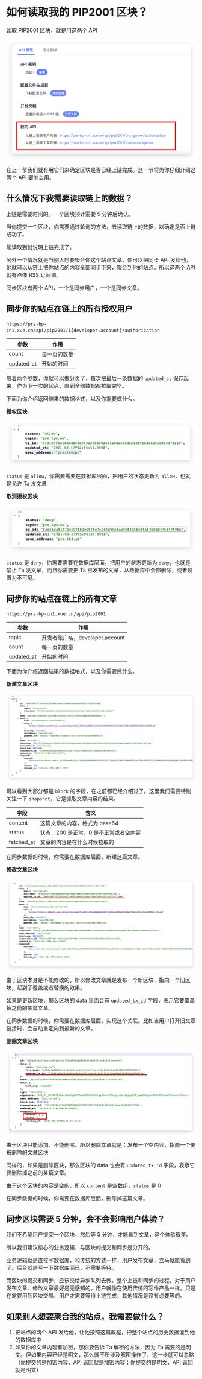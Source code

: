 # 如何读取我的 PIP2001 区块？

读取 PIP2001 区块，就是用这两个 API

![](./images/api-entry.png)

在上一节我们就有用它们来确定区块是否已经上链完成。这一节将为你仔细介绍这两个 API 要怎么用。

## 什么情况下我需要读取链上的数据？

上链是需要时间的。一个区块预计需要 5 分钟后确认。

当你提交一个区块，你需要通过轮询的方法，去读取链上的数据，以确定是否上链成功了。

能读取到就说明上链完成了。

另外一个情况就是当别人想要聚合你这个站点文章，你可以把同步 API 发给他，他就可以从链上把你站点的内容全部同步下来，聚合到他的站点。所以这两个 API 就有点像 RSS 订阅源。

同步区块有两个 API，一个是同步用户，一个是同步文章。

## 同步你的站点在链上的所有授权用户

`https://prs-bp-cn1.xue.cn/api/pip2001/${developer.account}/authorization`

| 参数       | 作用         |
| ---------- | ------------ |
| count      | 每一页的数量 |
| updated_at | 开始的时间   |

用着两个参数，你就可以做分页了，每次把最后一条数据的 `updated_at` 保存起来，作为下一次的起点，直到全部数据都拉取完毕。

下面为你介绍返回结果的数据格式，以及你需要做什么。

**授权区块**

![](./images/allow-block.png)

`status` 是 `allow`，你需要需要在数据库层面，把用户的状态更新为 `allow`，也就是允许 Ta 发文章

**取消授权区块**

![](./images/deny-block.png)

`status` 是 `deny`，你需要需要在数据库层面，把用户的状态更新为 `deny`，也就是禁止 Ta 发文章，而且你需要把 Ta 已发布的文章，从数据库中全部删除，或者设置为不可见。

## 同步你的站点在链上的所有文章

`https://prs-bp-cn1.xue.cn/api/pip2001`

| 参数       | 作用                            |
| ---------- | ------------------------------- |
| topic      | 开发者账户名，developer.account |
| count      | 每一页的数量                    |
| updated_at | 开始的时间                      |

下面为你介绍返回结果的数据格式，以及你需要做什么。

**新建文章区块**

![](./images/file-block.png)

可以看到大部分都是 `block` 的字段，在之前都已经介绍过了。这里我们需要特别关注一下 `snapshot`，它是抓取文章内容的结果。

| 字段       | 含义                                   |
| ---------- | -------------------------------------- |
| content    | 这篇文章的内容，格式为 base64          |
| status     | 状态，200 是正常，0 是不正常或者空内容 |
| fetched_at | 文章的内容是在什么时候拉取的           |

在同步数据的时候，你需要在数据库层面，新建这篇文章。

**修改文章区块**

![](./images/update-block.png)

由于区块本身是不能修改的，所以修改文章就是发布一个新区块，指向一个旧区块，起到了覆盖或者替换的效果。

如果是更新区块，那么区块的 data 里面会有 `updated_tx_id` 字段，表示它要覆盖掉之前的某篇文章。

在同步数据的时候，你需要在数据库层面，实现这个关联。比如当用户打开旧文章链接时，会自动重定向到最新的文章。

**删除文章区块**

![](./images/delete-block.png)

由于区块只能添加，不能删除。所以删除文章就是：发布一个空内容，指向一个要被删除的文章区块

同样的，如果是删除区块，那么区块的 data 也会有 `updated_tx_id` 字段，表示它要删除掉之前的某篇文章。

由于这个区块的内容是空的，所以 `content` 是空数组，`status` 是 0

在同步数据的时候，你需要在数据库层面，删除掉这篇文章。

## 同步区块需要 5 分钟，会不会影响用户体验？

我们不希望用户提交一个区块，然后等 5 分钟，才能看到文章，这个体验很差。

所以我们建议核心的业务逻辑，与区块的提交和同步是分开的。

业务逻辑就是直接写数据库，和传统的方式一样，用户发布文章，立马就能看到了。后台就是写一下数据库而已，不需要等待。

而区块的提交和同步，应该交给异步队列去做。整个上链和同步的过程，对于用户发布文章、修改文章最好是无感知的。用户就像在使用传统的写作产品一样。只是在需要用到区块交易，用户才需要等待上链完成，其他情况是没有必要等的。

## 如果别人想要聚合我的站点，我需要做什么？

1. 把站点的两个 API 发给他，让他按照这篇教程，把整个站点的历史数据灌到他的数据库中
2. 如果你的文章内容有加密，那你要告诉 Ta 解密的方法，因为 Ta 需要的是明文。但如果内容已经是明文，那么就不所涉及解密操作了，这一步就可以忽略（你提交的是加密内容，API 返回就是加密内容；你提交的是明文，API 返回就是明文）
